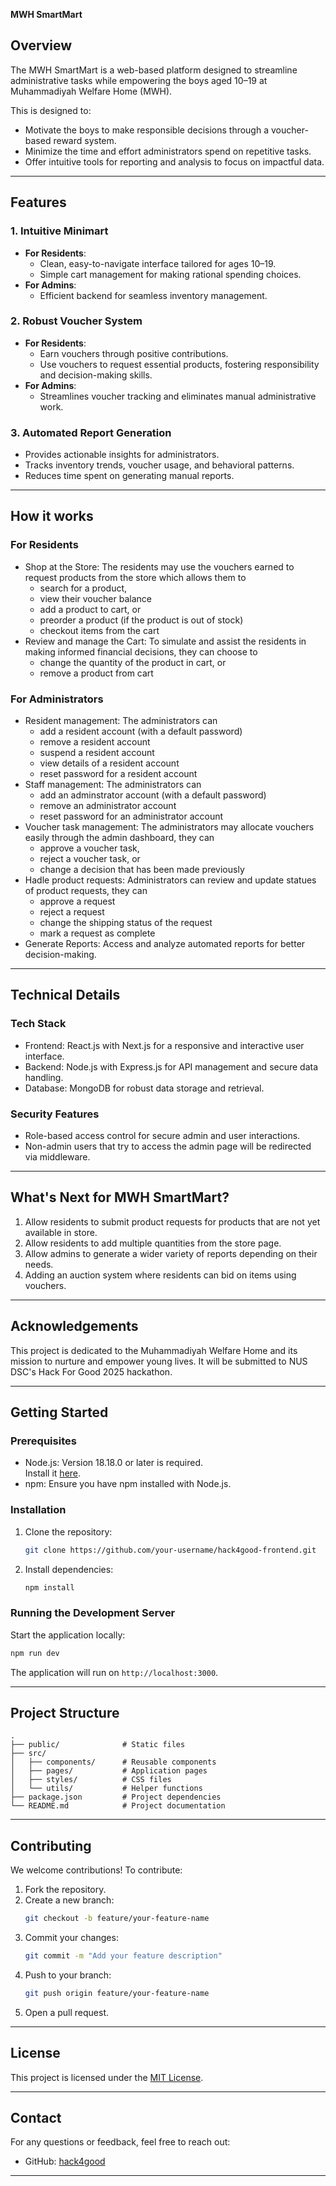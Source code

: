 **MWH SmartMart**

## Overview
The MWH SmartMart is a web-based platform designed to streamline administrative tasks while empowering the boys aged 10–19 at Muhammadiyah Welfare Home (MWH). 

This is designed to:

- Motivate the boys to make responsible decisions through a voucher-based reward system.
- Minimize the time and effort administrators spend on repetitive tasks.
- Offer intuitive tools for reporting and analysis to focus on impactful data.

---

## Features  

### 1. Intuitive Minimart
- **For Residents**:  
  - Clean, easy-to-navigate interface tailored for ages 10–19.  
  - Simple cart management for making rational spending choices.  
- **For Admins**:  
  - Efficient backend for seamless inventory management.

### 2. Robust Voucher System 
- **For Residents**:  
  - Earn vouchers through positive contributions.  
  - Use vouchers to request essential products, fostering responsibility and decision-making skills.  
- **For Admins**:  
  - Streamlines voucher tracking and eliminates manual administrative work.

### 3. Automated Report Generation
- Provides actionable insights for administrators.  
- Tracks inventory trends, voucher usage, and behavioral patterns.  
- Reduces time spent on generating manual reports.

---

## How it works

### For Residents
- Shop at the Store: The residents may use the vouchers earned to request products from the store which allows them to 
  - search for a product, 
  - view their voucher balance
  - add a product to cart, or 
  - preorder a product (if the product is out of stock)
  - checkout items from the cart
- Review and manage the Cart: To simulate and assist the residents in making informed financial decisions, they can choose to
  - change the quantity of the product in cart, or
  - remove a product from cart

### For Administrators
- Resident management: The administrators can
  - add a resident account (with a default password)
  - remove a resident account
  - suspend a resident account
  - view details of a resident account
  - reset password for a resident account
- Staff management: The administrators can
  - add an adminstrator account (with a default password)
  - remove an administrator account
  - reset password for an administrator account
- Voucher task management: The administrators may allocate vouchers easily through the admin dashboard, they can 
  - approve a voucher task,
  - reject a voucher task, or
  - change a decision that has been made previously
- Hadle product requests: Administrators can review and update statues of product requests, they can
  - approve a request
  - reject a request
  - change the shipping status of the request
  - mark a request as complete
- Generate Reports: Access and analyze automated reports for better decision-making.

---

## Technical Details
### Tech Stack
- Frontend: React.js with Next.js for a responsive and interactive user interface.
- Backend: Node.js with Express.js for API management and secure data handling.
- Database: MongoDB for robust data storage and retrieval.

### Security Features
- Role-based access control for secure admin and user interactions.
- Non-admin users that try to access the admin page will be redirected via middleware. 

---

## What's Next for MWH SmartMart?
1. Allow residents to submit product requests for products that are not yet available in store.
2. Allow residents to add multiple quantities from the store page.
3. Allow admins to generate a wider variety of reports depending on their needs.
4. Adding an auction system where residents can bid on items using vouchers.

---

## Acknowledgements
This project is dedicated to the Muhammadiyah Welfare Home and its mission to nurture and empower young lives. It will be submitted to NUS DSC's Hack For Good 2025 hackathon.

---

## Getting Started 

### Prerequisites
- Node.js: Version 18.18.0 or later is required.  
  Install it [here](https://nodejs.org/).  
- npm: Ensure you have npm installed with Node.js.

### Installation
1. Clone the repository:  
   ```bash
   git clone https://github.com/your-username/hack4good-frontend.git
   ```
2. Install dependencies:  
   ```bash
   npm install
   ```

### Running the Development Server
Start the application locally:  
```bash
npm run dev
```  
The application will run on `http://localhost:3000`.

---


## Project Structure
```plaintext
.
├── public/              # Static files
├── src/
│   ├── components/      # Reusable components
│   ├── pages/           # Application pages
│   ├── styles/          # CSS files
│   └── utils/           # Helper functions
├── package.json         # Project dependencies
└── README.md            # Project documentation
```

---

## Contributing
We welcome contributions! To contribute:  
1. Fork the repository.  
2. Create a new branch:  
   ```bash
   git checkout -b feature/your-feature-name
   ```  
3. Commit your changes:  
   ```bash
   git commit -m "Add your feature description"
   ```  
4. Push to your branch:  
   ```bash
   git push origin feature/your-feature-name
   ```  
5. Open a pull request.

---

## License
This project is licensed under the [MIT License](LICENSE).

---

## Contact
For any questions or feedback, feel free to reach out:  
- GitHub: [hack4good](https://github.com/Siddardar/hack4good-frontend)

---
